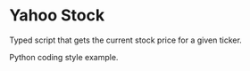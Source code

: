 # Yahoo Stock

Typed script that gets the current stock price for a given ticker.

Python coding style example.
